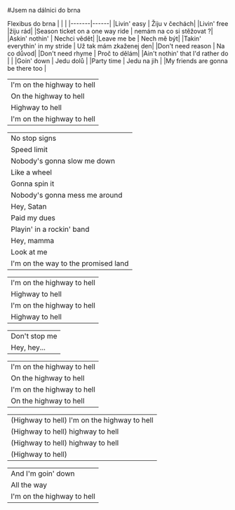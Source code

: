 #Jsem na dálnici do brna

Flexibus do brna
| | |
|-------|------|
|Livin' easy | Žiju v čechách|
|Livin' free |žiju rád|
|Season ticket on a one way ride | nemám na co si stěžovat ?|
|Askin' nothin' | Nechci vědět|
|Leave me be | Nech mě být| 
|Takin' everythin' in my stride | Už tak mám zkaženej den|
|Don't need reason | Na co důvod|
|Don't need rhyme | Proč to dělám|
|Ain't nothin' that I'd rather do | |
|Goin' down | Jedu dolů |
|Party time | Jedu na jih |
|My friends are gonna be there too |

| |
|-------|
|I'm on the highway to hell|
|On the highway to hell|
|Highway to hell|
|I'm on the highway to hell|

| |
|-------|
|No stop signs|
|Speed limit|
|Nobody's gonna slow me down|
|Like a wheel |
|Gonna spin it|
|Nobody's gonna mess me around|
|Hey, Satan|
|Paid my dues|
|Playin' in a rockin' band|
|Hey, mamma|
|Look at me|
|I'm on the way to the promised land|

| |
|-------|
|I'm on the highway to hell|
|Highway to hell|
|I'm on the highway to hell|
|Highway to hell|

| |
|-------|
|Don't stop me|
|Hey, hey...|

| |
|-------|
|I'm on the highway to hell|
|On the highway to hell|
|I'm on the highway to hell|
|On the highway to hell|

| |
|-------|
|(Highway to hell) I'm on the highway to hell|
|(Highway to hell) highway to hell|
|(Highway to hell) highway to hell|
|(Highway to hell)|

| |
|-------|
|And I'm goin' down|
|All the way|
|I'm on the highway to hell|
